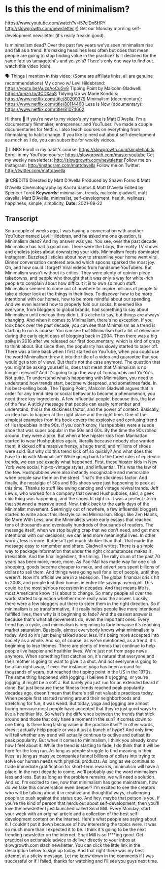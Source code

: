 # Is this the end of minimalism?
https://www.youtube.com/watch?v=i57ejDn6HRY
http://slowgrowth.com/newsletter
☝️ Get our Monday morning self-development newsletter (it's really freakin good).

Is minimalism dead? Over the past few years we've seen minimalism rise and fall as a trend. It's making headlines less often but does that mean people are going to stop finding value in the practice? Is it destined for the same fate as tamagotchi's and yo-yo's? There's only one way to find out... watch this video (duh).

🗣️ Things I mention in this video:
(Some are affiliate links, all are genuine recommendations)
My convo w/ Levi Hildebrand:  https://youtu.be/AuzsAoCuGv8
Tipping Point by Malcolm Gladwell:  https://amzn.to/3CDXaaS
Tidying Up w/ Marie Kondo's:  https://www.netflix.com/title/80209379 
Minimalism (documentary):  https://www.netflix.com/title/80114460
Less Is Now (documentary):  https://www.netflix.com/title/81074662

Hi there 👋 If you're new to my video's my name is Matt D'Avella. I'm a documentary filmmaker, entrepreneur and YouTuber. I've made a couple documentaries for Netflix. I also teach courses on everything from filmmaking to habit change. If you like to nerd out about self-development as much as I do, you can subscribe for weekly videos.

🔗 LINKS
Enroll in my habit's course:  https://slowgrowth.com/simplehabits
Enroll in my YouTube course:  https://slowgrowth.com/masteryoutube
Get my weekly newsletters:  http://slowgrowth.com/newsletter
Follow me on Instagram:  http://instagram.com/mattdavella
Follow me on Twitter:  http://twitter.com/mattdavella

🎬 CREDITS
Directed by Matt D'Avella
Produced by Shawn Forno & Matt D'Avella
Cinematography by Kariza Santos & Matt D'Avella
Edited by Spencer Torok
**Keywords:** minimalism, trends, malcolm gladwell, matt davella, Matt D'Avella, minimalist, self-development, health, wellness, happiness, simple, simplicity, 
**Date:** 2021-09-22

## Transcript
 So a couple of weeks ago, I was having a conversation with another YouTuber named Levi Hilldebran, and he asked me one question, is Minimalism dead? And my answer was yes. You see, over the past decade, Minimalism has had a good run. There were the blogs, the reality TV shows and endless jokes about downsizing your kids. Minimalism feeds dominated Instagram. Buzzfeed listicles about how to streamline your home went viral. Dinner conversation centered around which spoons sparked the most joy. Oh, and how could I forget? Viral videos from handsome YouTubers. But Minimalism wasn't without its critics. They were plenty of opinion piece takedowns, and people who thought that it was only a way for white-rich people to complain about how difficult it is to own so much stuff. Minimalism seemed to come out of nowhere to inspire millions of people to take a closer look at the things in their lives. To discover how to be more intentional with our homes, how to be more mindful about our spending. And we even learned how to properly fold our socks. It seemed like everyone, from bloggers to global brands, had something to say about Minimalism until one day they didn't. It's cliche to say, but things are always changing. And when it comes to Minimalism, there's no exception. If you look back over the past decade, you can see that Minimalism as a trend is starting to run is course. You can see that Minimalism had a lot of relevance during the early eight days of blogging back in 2004. Then there was a big spike in 2016 after we released our first documentary, which is kind of crazy to think about. But since then, the popularity has slowly started to taper off. There was a time back when I first started on YouTube, when you could use the word Minimalism throw it into the title of a video and guarantee that you would get a ton of views. But that's not the case anymore. The question that you might be asking yourself is, does that mean that Minimalism is no longer relevant? And it's going to go the way of Tomagachis and Yo-Yo's. Not quite. To understand what's happening with Minimalism, you need to understand how trends start, become widespread, and sometimes fade. In his best-selling book, The Tipping Point, Malcolm Gladwell argues that in order for any trend idea or social behavior to become a phenomenon, you need three key ingredients. A few influential people, because this, the law of the few. A sticky message that people can easily remember and understand, this is the stickiness factor, and the power of context. Basically, an idea has to happen at the right place and the right time. One of the simplest examples from his book covers the explosive and confusing trend of Hushpubbies in the 90s. If you don't know, Hushpubbies were a suede shoe that was super popular in the 50s and 60s. By the time the 90s rolled around, they were a joke. But when a few hipster kids from Manhattan started to wear Hushpubbies again, literally because nobody else wanted them, it kicked off a massive frenzy, a huge trend, and millions of shoes were sold. But why did this trend kick off so quickly? And what does this have to do with Minimalism? While going back to the three rules of epidemic trends, we can see exactly what happened. First, those hipster kids in New York were social, hip-to-vintage styles, and influential. This was the law of the few. Hushpubbies were also instantly recognizable and memorable when people saw them on the street. That's the stickiness factor. And finally, the nostalgia of 50s and 60s shoes were just happening to peek at this time. Thanks to stuff like swing dancing and vintage revival trends. Jeff Lewis, who worked for a company that owned Hushpubbies, said, a geek chic thing was happening, and the shoes fit right in. It was a perfect storm that spawned a massive trend. Now, think back to the early days of the Minimalist movement. Seemingly out of nowhere, a few influential bloggers started to write about this lifestyle called Minimalism. Blogs like Zen Habits, Be More With Less, and the Minimalists wrote early essays that reached tens of thousands and eventually hundreds of thousands of readers. The message itself, when we stop buying crap that we don't need, and get more intentional with our decisions, we can lead more meaningful lives. In other words, less is more. It doesn't get much stickier than that. That made the message easy to remember and share. Gladwell writes, There is a simple way to package information that under the right circumstances makes it irresistible. And the final ingredient, the timing. The rally drum of the past 70 years has been more, more, more. As Pac-Mal has made way for one click shopping, goods became cheaper to make, and advertisers spent billions of dollars to sell them. And things were going well for a lot of people, until they weren't. Now it's official we are in a recession. The global financial crisis hit in 2008, and people lost their homes in entire life savings overnight. This could be the most serious recession in decades. And that means life is, most Americans know it is about to change. So many people all over the world started to question whether more really was the answer. Luckily, there were a few bloggers out there to steer them in the right direction. So if minimalism is so transformative, if it really helps people live more intentional fulfilled lives, then why is it beginning to fade? And the easiest answer is because that's what all movements do, even the important ones. Every trend has a cycle, and minimalism is beginning to fade because it's reaching market saturation. Basically, almost everybody knows what minimalism is today. And so it's just being talked about less. It's being more accepted into society as a whole. And so, of course, as we've mentioned, as a trend, it's beginning to lose themes. There are plenty of trends that continue to help people live happier and healthier lives. We're just not from page news anymore. When something first catches on, it's natural that everyone and their mother is going to want to give it a shot. And not everyone is going to be a fan right away, if ever. For instance, yoga has been around for thousands of years, but reached the tipping point in the US in the 1970s. The same thing happened with jogging. I believe it's jogging, or you're jogging, it might be a soft J. But barely you just run for an extended beard if done. But just because these fitness trends reached peak popularity decades ago, doesn't mean that there's still not valuable practices today. When people first started running around their neighborhoods and stretching for fun, it was weird. But today, yoga and jogging are almost boring because most people have accepted that they're just good ways to live a healthier life. So what's the difference between the trends that stick around and those that only have a moment in the sun? It comes down to one thing. Is there long lasting value in the practice itself? In other words, does it actually help people or was it just a bunch of hype? And only time will tell whether any trend will actually continue to outlive and outlast its peak popularity. But when it comes to minimalism, I think you already know how I feel about it. While the trend is starting to fade, I do think that it will be here for the long run. As long as people struggle to find meaning in their lives, as long as massive companies funnel billions of dollars into trying to solve our human needs with physical products. As long as we continue to trade immediate gratification for short-term rewards, minimalism will have a place. In the next decade to come, we'll probably use the word minimalism less and less. But as long as the problem remains, we will need a solution. And so, I'm excited to see, now that minimalism has gone mainstream, how do we take this conversation even deeper? I'm excited to see the creators who will be talking about it in creative and thoughtful ways, challenging people to push against the status quo. And hey, maybe that person is you. If you're the kind of person that nerds out about self-development, then you'll love the newsletter I just launched called Snail Mill. Every Monday, start your week with an original article and a collection of the best self-development content on the internet. Here's what people are saying about it. I couldn't put it down because of how interesting the topics were. It was so much more than I expected it to be. I think it's going to be the next trending newsletter on the internet. Snail Mill is so f***ing good. Get practical on actionable advice to deliver directly to your inbox at slowgrowth.com slash newsletter. You can click the little link in the description below to sign up today. And that right there was my best attempt at a sticky message. Let me know down in the comments if I was successful or if I failed, thanks for watching and I'll see you guys next time.
